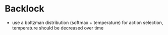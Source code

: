 # Backlock

* use a boltzman distribution (softmax + temperature) for action selection, temperature should be decreased over time


